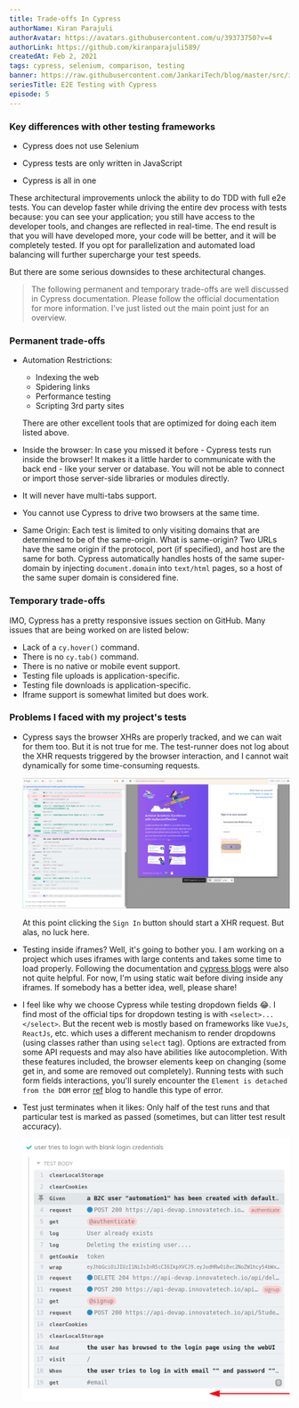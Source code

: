 ```yaml
---
title: Trade-offs In Cypress
authorName: Kiran Parajuli
authorAvatar: https://avatars.githubusercontent.com/u/39373750?v=4
authorLink: https://github.com/kiranparajuli589/
createdAt: Feb 2, 2021
tags: cypress, selenium, comparison, testing
banner: https://raw.githubusercontent.com/JankariTech/blog/master/src/imgs/fallback_banner.png
seriesTitle: E2E Testing with Cypress
episode: 5
---
```


### Key differences with other testing frameworks

- Cypress does not use Selenium

- Cypress tests are only written in JavaScript

- Cypress is all in one


These architectural improvements unlock the ability to do TDD with full e2e tests. You can develop faster while driving the entire dev process with tests because: you can see your application; you still have access to the developer tools, and changes are reflected in real-time. The end result is that you will have developed more, your code will be better, and it will be completely tested. If you opt for parallelization and automated load balancing will further supercharge your test speeds.

But there are some serious downsides to these architectural changes.

> The following permanent and temporary trade-offs are well discussed in Cypress documentation. Please follow the official documentation for more information. I've just listed out the main point just for an overview.

### Permanent trade-offs

- Automation Restrictions:
    - Indexing the web
    - Spidering links
    - Performance testing
    - Scripting 3rd party sites

    There are other excellent tools that are optimized for doing each item listed above.

- Inside the browser:
    In case you missed it before - Cypress tests run inside the browser! It makes it a little harder to communicate with the back end - like your server or database. You will not be able to connect or import those server-side libraries or modules directly.

- It will never have multi-tabs support.

- You cannot use Cypress to drive two browsers at the same time.

- Same Origin:
    Each test is limited to only visiting domains that are determined to be of the same-origin.
    What is same-origin? Two URLs have the same origin if the protocol, port (if specified), and host are the same for both. Cypress automatically handles hosts of the same super-domain by injecting `document.domain` into `text/html` pages, so a host of the same super domain is considered fine.

### Temporary trade-offs
IMO, Cypress has a pretty responsive issues section on GitHub. Many issues that are being worked on are listed below:
- Lack of a `cy.hover()` command.
- There is no `cy.tab()` command.
- There is no native or mobile event support.
- Testing file uploads is application-specific.
- Testing file downloads is application-specific.
- Iframe support is somewhat limited but does work.


### Problems I faced with my project's tests
- Cypress says the browser XHRs are properly tracked, and we can wait for them too. But it is not true for me. The test-runner does not log about the XHR requests triggered by the browser interaction, and I cannot wait dynamically for some time-consuming requests.

    ![NoXHRRecorded]

    At this point clicking the `Sign In` button should start a XHR request. But alas, no luck here.

- Testing inside iframes? Well, it's going to bother you. I am working on a project which uses iframes with large contents and takes some time to load properly. Following the documentation and [cypress blogs] were also not quite helpful. For now, I'm using static wait before diving inside any iframes. If somebody has a better idea, well, please share!

- I feel like why we choose Cypress while testing dropdown fields 😂. I find most of the official tips for dropdown testing is with `<select>...</select>`. But the recent web is mostly based on frameworks like `VueJs`, `ReactJs`, etc. which uses a different mechanism to render dropdowns (using classes rather than using `select` tag). Options are extracted from some API requests and may also have abilities like autocompletion. With these features included, the browser elements keep on changing (some get in, and some are removed out completely). Running tests with such form fields interactions, you'll surely encounter the `Element is detached from the DOM` error [ref] blog to handle this type of error.

- Test just terminates when it likes: Only half of the test runs and that particular test is marked as passed (sometimes, but can litter test result accuracy).

    ![HalfRunPassedScenario]


[HalfRunPassedScenario]: /src/assets/TestingWithCypress/images/cypress_incomplete_run_passed_scenario.png "Incomplete but passed scenario"
[NoXHRRecorded]: /src/assets/TestingWithCypress/images/cypress_no_xhr_recorded.png "No XHR request is recorded."

[cypress blogs]: https://www.cypress.io/blog/2020/02/12/working-with-iframes-in-cypress/ "Working with iframes in Cypress"
[ref]: https://docs.cypress.io/guides/references/error-messages.html#cy-failed-because-the-element-you-are-chaining-off-of-has-become-detached-or-removed-from-the-dom "Explained error message for elements that has been detached or removed from the dom."
